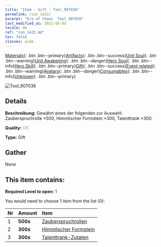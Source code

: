 ```yaml
---
title: "Item - Gift - Tool_907036"
permalink: /con_1422/
excerpt: "Era of Chaos  Tool_907036"
last_modified_at: 2021-05-05
locale: de
ref: "con_1422.md"
toc: false
classes: wide
---
```

 [Materials](/ItemsDE/){: .btn .btn--primary}[Artifacts](/ItemsDE/Artifacts/){: .btn .btn--success}[Unit Soul](/ItemsDE/UnitSoul/){: .btn .btn--warning}[Unit Awakening](/ItemsDE/UnitAwakening/){: .btn .btn--danger}[Hero Soul](/ItemsDE/HeroSoul/){: .btn .btn--info}[Hero Skill](/ItemsDE/HeroSkill/){: .btn .btn--primary}[Gift](/ItemsDE/Gift/){: .btn .btn--success}[Event related](/ItemsDE/Events/){: .btn .btn--warning}[Avatars](/ItemsDE/Avatars/){: .btn .btn--danger}[Consumables](/ItemsDE/Consumables/){: .btn .btn--info}[Unknown](/ItemsDE/Unknown/){: .btn .btn--primary}

 ![Tool_907036](/images/t/i_907036.png)

## Details
 **Beschreibung:** Gewährt eines der folgenden zur Auswahl: Zauberspruchrolle ×500, Himmlischer Formstein ×300, Talenttrank ×300.

 **Quality:** <span style="color: #DA70D6">OK</span>

 **Type:** Gift

## Gather

  None

## This item contains:

 **Required Level to open:** 1

 You would need to choose 1 item from the list (0):

  | Nr | Amount |     Item    |
  |:---|:-------|:------------|
  | 1 |  **500x** | [Zauberspruchrollen](/ItemsDE/con_694/) |  | 
  | 2 |  **300x** | [Himmlischer Formstein](/ItemsDE/art_188/) |  | 
  | 3 |  **300x** | [Talenttrank-Zutaten](/ItemsDE/con_1120/) |  | 
